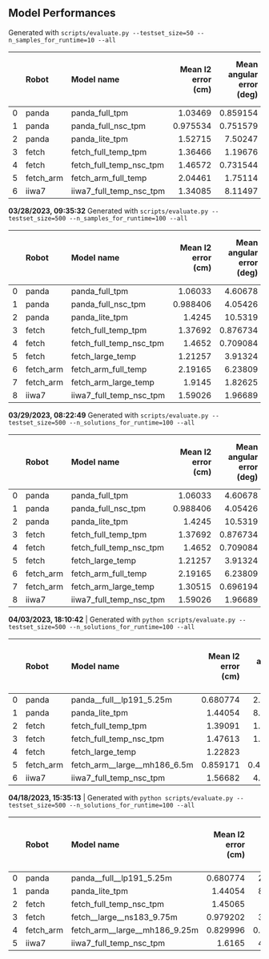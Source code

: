 ## Model Performances
Generated with `scripts/evaluate.py --testset_size=50 --n_samples_for_runtime=10 --all`

|    | Robot     | Model name              |   Mean l2 error (cm) |   Mean angular error (deg) |   Joint limits exceeded % |   Self-colliding % |   Mean runtime for 10 solutions (ms) |   Runtime std (k=5) |   Number of coupling layers |
|---:|:----------|:------------------------|---------------------:|---------------------------:|--------------------------:|-------------------:|-------------------------------------:|--------------------:|----------------------------:|
|  0 | panda     | panda_full_tpm          |             1.03469  |                   0.859154 |                         0 |               1.12 |                              7.82676 |         0.00539608  |                          12 |
|  1 | panda     | panda_full_nsc_tpm      |             0.975534 |                   0.751579 |                         0 |               1.48 |                              5.74055 |         6.30143e-05 |                          12 |
|  2 | panda     | panda_lite_tpm          |             1.52715  |                   7.50247  |                         0 |               8.56 |                              2.94867 |         9.43252e-05 |                           6 |
|  3 | fetch     | fetch_full_temp_tpm     |             1.36466  |                   1.19676  |                         0 |               3.12 |                              5.26166 |         4.34817e-05 |                          12 |
|  4 | fetch     | fetch_full_temp_nsc_tpm |             1.46572  |                   0.731544 |                         0 |               2.76 |                              5.79877 |         0.000151532 |                          12 |
|  5 | fetch_arm | fetch_arm_full_temp     |             2.04461  |                   1.75114  |                         0 |               3.64 |                              5.98402 |         0.000197209 |                          12 |
|  6 | iiwa7     | iiwa7_full_temp_nsc_tpm |             1.34085  |                   8.11497  |                         0 |               0    |                              5.83868 |         7.1178e-05  |                          12 |

**03/28/2023, 09:35:32**
Generated with `scripts/evaluate.py --testset_size=500 --n_samples_for_runtime=100 --all`

|    | Robot     | Model name              |   Mean l2 error (cm) |   Mean angular error (deg) |   Joint limits exceeded % |   Self-colliding % |   Mean runtime for 100 solutions (ms) |   Runtime std (k=5) |   Number of coupling layers |
|---:|:----------|:------------------------|---------------------:|---------------------------:|--------------------------:|-------------------:|--------------------------------------:|--------------------:|----------------------------:|
|  0 | panda     | panda_full_tpm          |             1.06033  |                   4.60678  |                         0 |              5.424 |                               6.0245  |         5.52396e-05 |                          12 |
|  1 | panda     | panda_full_nsc_tpm      |             0.988406 |                   4.05426  |                         0 |              4.632 |                               6.42967 |         1.65477e-05 |                          12 |
|  2 | panda     | panda_lite_tpm          |             1.4245   |                  10.5319   |                         0 |              6.056 |                               4.13961 |         1.12562e-05 |                           6 |
|  3 | fetch     | fetch_full_temp_tpm     |             1.37692  |                   0.876734 |                         0 |              3.856 |                               8.41703 |         1.67176e-05 |                          12 |
|  4 | fetch     | fetch_full_temp_nsc_tpm |             1.4652   |                   0.709084 |                         0 |              2.98  |                               8.50849 |         1.73738e-05 |                          12 |
|  5 | fetch     | fetch_large_temp        |             1.21257  |                   3.91324  |                         0 |              2.148 |                               9.49244 |         2.08031e-05 |                          16 |
|  6 | fetch_arm | fetch_arm_full_temp     |             2.19165  |                   6.23809  |                         0 |              3.768 |                               8.51307 |         1.04182e-05 |                          12 |
|  7 | fetch_arm | fetch_arm_large_temp    |             1.9145   |                   1.82625  |                         0 |              2.092 |                               9.63984 |         0.000216909 |                          16 |
|  8 | iiwa7     | iiwa7_full_temp_nsc_tpm |             1.59026  |                   1.96689  |                         0 |              0.016 |                               6.12326 |         3.15216e-05 |                          12 |

**03/29/2023, 08:22:49**
Generated with `scripts/evaluate.py --testset_size=500 --n_solutions_for_runtime=100 --all`

|    | Robot     | Model name              |   Mean l2 error (cm) |   Mean angular error (deg) |   Joint limits exceeded % |   Self-colliding % |   Mean runtime for 100 solutions (ms) |   Runtime std (k=5) |   Number of coupling layers |
|---:|:----------|:------------------------|---------------------:|---------------------------:|--------------------------:|-------------------:|--------------------------------------:|--------------------:|----------------------------:|
|  0 | panda     | panda_full_tpm          |             1.06033  |                   4.60678  |                         0 |              5.424 |                               6.76646 |         5.49513e-05 |                          12 |
|  1 | panda     | panda_full_nsc_tpm      |             0.988406 |                   4.05426  |                         0 |              4.632 |                               6.35095 |         7.96247e-05 |                          12 |
|  2 | panda     | panda_lite_tpm          |             1.4245   |                  10.5319   |                         0 |              6.056 |                               3.45173 |         0.000180327 |                           6 |
|  3 | fetch     | fetch_full_temp_tpm     |             1.37692  |                   0.876734 |                         0 |              3.856 |                               7.54085 |         3.28529e-05 |                          12 |
|  4 | fetch     | fetch_full_temp_nsc_tpm |             1.4652   |                   0.709084 |                         0 |              2.98  |                               8.29468 |         8.56386e-05 |                          12 |
|  5 | fetch     | fetch_large_temp        |             1.21257  |                   3.91324  |                         0 |              2.148 |                               9.99708 |         0.000382957 |                          16 |
|  6 | fetch_arm | fetch_arm_full_temp     |             2.19165  |                   6.23809  |                         0 |              3.768 |                               6.78906 |         0.000222861 |                          12 |
|  7 | fetch_arm | fetch_arm_large_temp    |             1.30515  |                   0.696194 |                         0 |              2.068 |                               9.77407 |         1.93214e-05 |                          16 |
|  8 | iiwa7     | iiwa7_full_temp_nsc_tpm |             1.59026  |                   1.96689  |                         0 |              0.016 |                               6.38609 |         5.22252e-05 |                          12 |


**04/03/2023, 18:10:42** | Generated with `python scripts/evaluate.py --testset_size=500 --n_solutions_for_runtime=100 --all`

|    | Robot     | Model name                   |   Mean l2 error (cm) |   Mean angular error (deg) |   Joint limits exceeded % |   Self-colliding % |   Mean runtime for 100 solutions (ms) |   Number of coupling layers |
|---:|:----------|:-----------------------------|---------------------:|---------------------------:|--------------------------:|-------------------:|--------------------------------------:|----------------------------:|
|  0 | panda     | panda__full__lp191_5.25m     |             0.680774 |                   2.15541  |                         0 |              4.564 |                               6.36058 |                          12 |
|  1 | panda     | panda_lite_tpm               |             1.44054  |                   8.47811  |                         0 |              6.052 |                               3.33767 |                           6 |
|  2 | fetch     | fetch_full_temp_tpm          |             1.39091  |                   1.32819  |                         0 |              3.688 |                               6.08006 |                          12 |
|  3 | fetch     | fetch_full_temp_nsc_tpm      |             1.47613  |                   1.15856  |                         0 |              3.044 |                               6.31628 |                          12 |
|  4 | fetch     | fetch_large_temp             |             1.22823  |                   2.481    |                         0 |              2.08  |                               8.28385 |                          16 |
|  5 | fetch_arm | fetch_arm__large__mh186_6.5m |             0.859171 |                   0.406847 |                         0 |              1.828 |                               8.26726 |                          16 |
|  6 | iiwa7     | iiwa7_full_temp_nsc_tpm      |             1.56682  |                   4.33375  |                         0 |              0.028 |                               6.59132 |                          12 |

**04/18/2023, 15:35:13** | Generated with `python scripts/evaluate.py --testset_size=500 --n_solutions_for_runtime=100 --all`

|    | Robot     | Model name                    |   Mean l2 error (cm) |   Mean angular error (deg) |   Joint limits exceeded % |   Self-colliding % |   Mean runtime for 100 solutions (ms) |   Number of coupling layers |
|---:|:----------|:------------------------------|---------------------:|---------------------------:|--------------------------:|-------------------:|--------------------------------------:|----------------------------:|
|  0 | panda     | panda__full__lp191_5.25m      |             0.680774 |                   2.15541  |                         0 |              4.564 |                               5.86753 |                          12 |
|  1 | panda     | panda_lite_tpm                |             1.44054  |                   8.47811  |                         0 |              6.052 |                               4.87037 |                           6 |
|  2 | fetch     | fetch_full_temp_nsc_tpm       |             1.45065  |                   0.7864   |                         0 |              2.976 |                               6.1903  |                          12 |
|  3 | fetch     | fetch__large__ns183_9.75m     |             0.979202 |                   3.64909  |                         0 |              2.192 |                               7.29508 |                          16 |
|  4 | fetch_arm | fetch_arm__large__mh186_9.25m |             0.829996 |                   0.551073 |                         0 |              1.668 |                               7.85046 |                          16 |
|  5 | iiwa7     | iiwa7_full_temp_nsc_tpm       |             1.6165   |                   4.92476  |                         0 |              0.028 |                               6.04854 |                          12 |